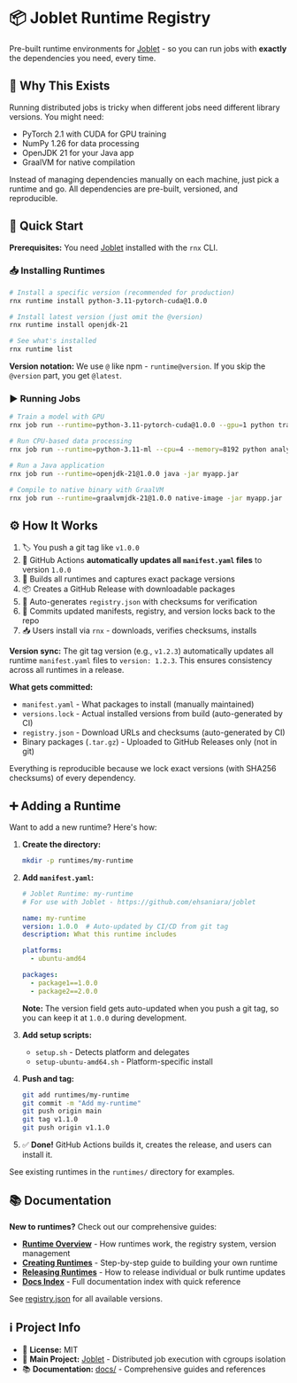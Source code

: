 # 📦 Joblet Runtime Registry

Pre-built runtime environments for [Joblet](https://github.com/ehsaniara/joblet) - so you can run jobs with **exactly**
the dependencies you need, every time.

## 🎯 Why This Exists

Running distributed jobs is tricky when different jobs need different library versions. You might need:
- PyTorch 2.1 with CUDA for GPU training
- NumPy 1.26 for data processing
- OpenJDK 21 for your Java app
- GraalVM for native compilation

Instead of managing dependencies manually on each machine, just pick a runtime and go. All dependencies are pre-built, versioned, and reproducible.

## 🚀 Quick Start

**Prerequisites:** You need [Joblet](https://github.com/ehsaniara/joblet) installed with the `rnx` CLI.

### 📥 Installing Runtimes

```bash
# Install a specific version (recommended for production)
rnx runtime install python-3.11-pytorch-cuda@1.0.0

# Install latest version (just omit the @version)
rnx runtime install openjdk-21

# See what's installed
rnx runtime list
```

**Version notation:** We use `@` like npm - `runtime@version`. If you skip the `@version` part, you get `@latest`.

### ▶️ Running Jobs

```bash
# Train a model with GPU
rnx job run --runtime=python-3.11-pytorch-cuda@1.0.0 --gpu=1 python train.py

# Run CPU-based data processing
rnx job run --runtime=python-3.11-ml --cpu=4 --memory=8192 python analyze.py

# Run a Java application
rnx job run --runtime=openjdk-21@1.0.0 java -jar myapp.jar

# Compile to native binary with GraalVM
rnx job run --runtime=graalvmjdk-21@1.0.0 native-image -jar myapp.jar
```

## ⚙️ How It Works

1. 🏷️ You push a git tag like `v1.0.0`
2. 🔄 GitHub Actions **automatically updates all `manifest.yaml` files** to version `1.0.0`
3. 🔨 Builds all runtimes and captures exact package versions
4. 📦 Creates a GitHub Release with downloadable packages
5. 🔐 Auto-generates `registry.json` with checksums for verification
6. 💾 Commits updated manifests, registry, and version locks back to the repo
7. 📥 Users install via `rnx` - downloads, verifies checksums, installs

**Version sync:** The git tag version (e.g., `v1.2.3`) automatically updates all runtime `manifest.yaml` files to `version: 1.2.3`. This ensures consistency across all runtimes in a release.

**What gets committed:**

- `manifest.yaml` - What packages to install (manually maintained)
- `versions.lock` - Actual installed versions from build (auto-generated by CI)
- `registry.json` - Download URLs and checksums (auto-generated by CI)
- Binary packages (`.tar.gz`) - Uploaded to GitHub Releases only (not in git)

Everything is reproducible because we lock exact versions (with SHA256 checksums) of every dependency.

## ➕ Adding a Runtime

Want to add a new runtime? Here's how:

1. **Create the directory:**
   ```bash
   mkdir -p runtimes/my-runtime
   ```

2. **Add `manifest.yaml`:**
   ```yaml
   # Joblet Runtime: my-runtime
   # For use with Joblet - https://github.com/ehsaniara/joblet

   name: my-runtime
   version: 1.0.0  # Auto-updated by CI/CD from git tag
   description: What this runtime includes

   platforms:
     - ubuntu-amd64

   packages:
     - package1==1.0.0
     - package2==2.0.0
   ```

   **Note:** The version field gets auto-updated when you push a git tag, so you can keep it at `1.0.0` during development.

3. **Add setup scripts:**
   - `setup.sh` - Detects platform and delegates
   - `setup-ubuntu-amd64.sh` - Platform-specific install

4. **Push and tag:**
   ```bash
   git add runtimes/my-runtime
   git commit -m "Add my-runtime"
   git push origin main
   git tag v1.1.0
   git push origin v1.1.0
   ```

5. ✅ **Done!** GitHub Actions builds it, creates the release, and users can install it.

See existing runtimes in the `runtimes/` directory for examples.

## 📚 Documentation

**New to runtimes?** Check out our comprehensive guides:

- **[Runtime Overview](docs/RUNTIME_OVERVIEW.md)** - How runtimes work, the registry system, version management
- **[Creating Runtimes](docs/CREATING_RUNTIMES.md)** - Step-by-step guide to building your own runtime
- **[Releasing Runtimes](docs/RELEASING.md)** - How to release individual or bulk runtime updates
- **[Docs Index](docs/README.md)** - Full documentation index with quick reference


See [registry.json](registry.json) for all available versions.

## ℹ️ Project Info

- 📄 **License:** MIT
- 🚀 **Main Project:** [Joblet](https://github.com/ehsaniara/joblet) - Distributed job execution with cgroups isolation
- 📚 **Documentation:** [docs/](docs/) - Comprehensive guides and references

